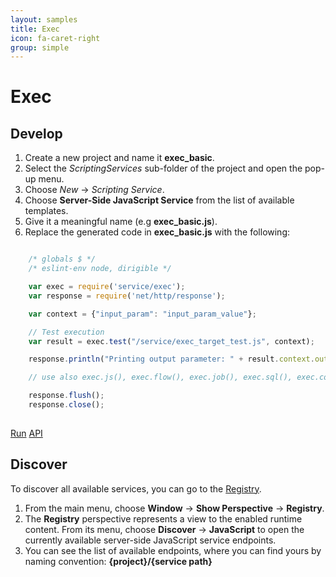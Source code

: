 ```yaml
---
layout: samples
title: Exec
icon: fa-caret-right
group: simple
---
```


Exec
===

Develop
--

1. Create a new project and name it **exec_basic**.
2. Select the *ScriptingServices* sub-folder of the project and open the pop-up menu.
3. Choose *New* -> *Scripting Service*.
4. Choose **Server-Side JavaScript Service** from the list of available templates.
5. Give it a meaningful name (e.g **exec_basic.js**).
6. Replace the generated code in **exec_basic.js** with the following:

```javascript

	/* globals $ */
	/* eslint-env node, dirigible */

	var exec = require('service/exec');
	var response = require('net/http/response');

	var context = {"input_param": "input_param_value"};

	// Test execution
	var result = exec.test("/service/exec_target_test.js", context);

	response.println("Printing output parameter: " + result.context.output_param);

	// use also exec.js(), exec.flow(), exec.job(), exec.sql(), exec.command() ...

	response.flush();
	response.close();
	
```

<div class="btn-toolbar pull-right">
	<a class="btn btn-warning" href="http://dirigible.eclipse.org/services/ui/anonymous.html?git=https://github.com/dirigiblelabs/sample_service_exec_basic.git">Run</a>
	<a class="btn btn-info" href="http://www.dirigible.io/api/exec.html">API</a>
</div>

Discover
--
To discover all available services, you can go to the [Registry](../help/registry.html).

1. From the main menu, choose **Window** -> **Show Perspective** -> **Registry**.
2. The **Registry** perspective represents a view to the enabled runtime content. From its menu, choose **Discover** -> **JavaScript** to open the currently available server-side JavaScript service endpoints.
3. You can see the list of available endpoints, where you can find yours by naming convention: **{project}/{service path}**
